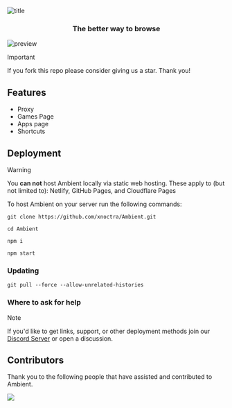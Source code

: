 ![title](https://i.ibb.co/dspWJqwc/image-29.png)

<h3 align="center">The better way to browse</h3>

![preview](https://i.ibb.co/xtNW3r2s/Screenshot-2025-03-28-10-37-09-AM.png)

> [!IMPORTANT]
> If you fork this repo please consider giving us a star. Thank you!

## Features
- Proxy
- Games Page
- Apps page
- Shortcuts

## Deployment
> [!WARNING]
> You __**can not**__ host Ambient locally via static web hosting.
> These apply to (but not limited to): Netlify, GitHub Pages, and Cloudflare Pages

To host Ambient on your server run the following commands:

```
git clone https://github.com/xnoctra/Ambient.git
```
```
cd Ambient
```
```
npm i
```
```
npm start
```

### Updating

```
git pull --force --allow-unrelated-histories
```

### Where to ask for help
> [!NOTE]
> If you'd like to get links, support, or other deployment methods join our [Discord Server](https://discord.gg/5hETqnGc3e) or open a discussion.

## Contributors
Thank you to the following people that have assisted and contributed to Ambient.

<a href="https://github.com/xnoctra/Ambient/graphs/contributors">
  <img src="https://contrib.rocks/image?repo=xnoctra/Ambient" />
</a>
